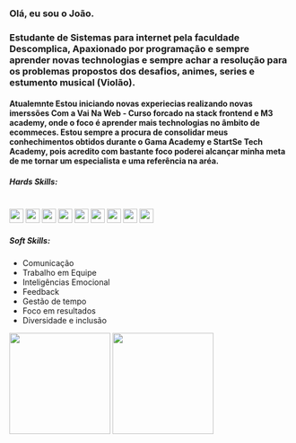 ### Olá, eu sou o João.
<h3> Estudante de Sistemas para internet pela faculdade Descomplica, Apaxionado por programação e sempre aprender novas technologias e sempre achar a resolução para os problemas propostos dos desafios, animes, series e estumento musical (Violão).  
</h3>

<h4> Atualemnte Estou iniciando novas experiecias realizando novas imerssões Com a Vai Na Web - Curso forcado na stack frontend e M3 academy, onde o foco é aprender mais technologias no âmbito de ecommeces. Estou sempre a procura de consolidar meus conhechimentos obtidos durante o Gama Academy e StartSe Tech Academy, pois acredito com bastante foco poderei alcançar minha meta de me tornar um especialista e uma referência na aréa.

<h5>Hards Skills: </h5>
<br>
  <img src="https://img.icons8.com/color/344/html-5--v1.png" width='25' heidth='25'/>
  <img src="https://img.icons8.com/color/344/css3.png" width='25' heidth='25'/>
  <img src="https://img.icons8.com/color/344/javascript--v1.png" width='25' heidth='25'/>
  <img src="https://img.icons8.com/color/72/nodejs.png" width='25' heidth='25'/>
  <img src="https://img.icons8.com/external-soft-fill-juicy-fish/2x/external-sql-coding-and-development-soft-fill-soft-fill-juicy-fish.png" width='25'      heidth='25'/>
 <img src="https://img.icons8.com/color/344/react-native.png" width='25' heidth='25'/> 
 <img src="https://img.icons8.com/color/344/sass-avatar.png" width='25' heidth='25'/> 
 <img src="https://img.icons8.com/color/2x/bootstrap.png" width='25' heidth='25'/>
  <img src="https://img.icons8.com/ios-glyphs/344/github.png" width='25' heidth='25'/> 
 </h4>
 
 <h5>Soft Skills: </h5>
 <ul>
    <li>Comunicação</li>
    <li>Trabalho em Equipe</li>
    <li>Inteligências Emocional</li>
    <li>Feedback</li>
    <li>Gestão de tempo</li>
    <li>Foco em resultados</li>
    <li>Diversidade e inclusão</li>
 </ul>
 
<div>
<img height="180em" src="https://github-readme-stats.vercel.app/api?username=JoaoVitorLiberato&show_icons=true&theme=dracula&include_all_commits=true&count_private=true"/>
<img height="180em" src="https://github-readme-stats.vercel.app/api/top-langs/?username=JoaoVitorLiberato&layout=compact&langs_count=7&theme=dracula" />
</div>
